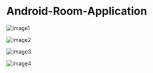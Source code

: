 ﻿# Android-Room-Application

![image1](https://github.com/LuizFurmann/Android-Room-Application/assets/72764480/6aa2170c-c768-4133-be4b-29f6b0d7f685)

![image2](https://github.com/LuizFurmann/Android-Room-Application/assets/72764480/2044b105-6849-4b4d-8f19-085181f430e8)

![image3](https://github.com/LuizFurmann/Android-Room-Application/assets/72764480/4cc9e4c6-a2f7-49f2-9531-4959fe333c65)

![image4](https://github.com/LuizFurmann/Android-Room-Application/assets/72764480/5fe41dd1-4231-4974-a42a-ec98a6708ad3)
